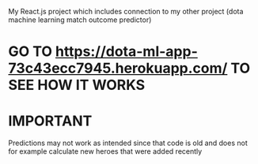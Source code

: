 My React.js project which includes connection to my other project (dota machine learning match outcome predictor)

# GO TO  https://dota-ml-app-73c43ecc7945.herokuapp.com/ TO SEE HOW IT WORKS

# IMPORTANT

Predictions may not work as intended since that code is old and does not for example calculate new heroes that were added recently
